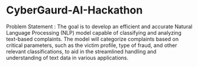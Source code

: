 # CyberGaurd-AI-Hackathon
Problem Statement : 
The goal is to develop an efficient and accurate Natural Language Processing (NLP) model capable of classifying and analyzing text-based complaints. The model will categorize complaints based on critical parameters, such as the victim profile, type of fraud, and other relevant classifications, to aid in the streamlined handling and understanding of text data in various applications.


